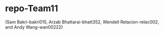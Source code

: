 # repo-Team11
(Sam Bakri-bakri015, Arzab Bhattarai-bhatt352, Wendell Relacion-relac002, and Andy Wang-wan00222)

